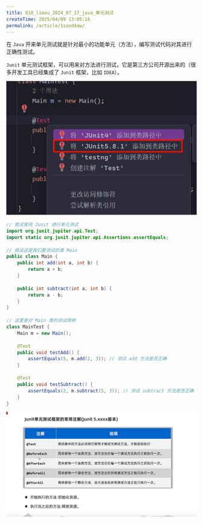 ```yaml
---
title: 010_limou_2024_07_17_java_单元测试
createTime: 2025/04/09 13:05:16
permalink: /article/1soxd4aw/
---
```

在 `Java` 开来单元测试就是针对最小的功能单元（方法），编写测试代码对其进行正确性测试。

`Junit` 单元测试框架，可以用来对方法进行测试，它是第三方公司开源出来的（很多开发工具已经集成了 `Junit` 框架，比如 `IDEA`）。

![image-20240717191421371](./assets/image-20240717191421371.png)

```java
// 尝试使用 Junit 进行单元测试
import org.junit.jupiter.api.Test;
import static org.junit.jupiter.api.Assertions.assertEquals;

// 假设这是我们要测试的类 Main
public class Main {
    public int add(int a, int b) {
        return a + b;
    }

    public int subtract(int a, int b) {
        return a - b;
    }
}

// 这里是对 Main 类的测试用例
class MainTest {
    Main m = new Main();

    @Test
    public void testAdd() {
        assertEquals(5, m.add(2, 3)); // 测试 add 方法是否正确
    }

    @Test
    public void testSubtract() {
        assertEquals(2, m.subtract(5, 3)); // 测试 subtract 方法是否正确
    }
}
```

![image-20240717200228748](./assets/image-20240717200228748.png)